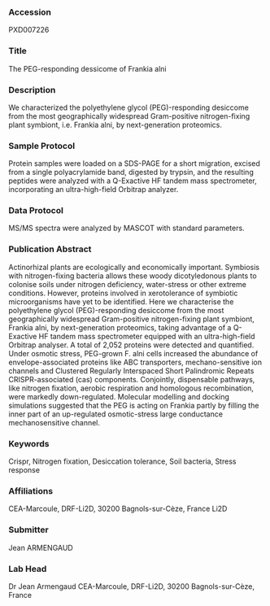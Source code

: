 ### Accession
PXD007226

### Title
The PEG-responding dessicome of Frankia alni

### Description
We characterized the polyethylene glycol (PEG)-responding desiccome from the most geographically widespread Gram-positive nitrogen-fixing plant symbiont, i.e. Frankia alni, by next-generation proteomics.

### Sample Protocol
Protein samples were loaded on a SDS-PAGE for a short migration, excised from a single polyacrylamide band, digested by trypsin, and the resulting peptides were analyzed with a Q-Exactive HF tandem mass spectrometer, incorporating an ultra-high-field Orbitrap analyzer.

### Data Protocol
MS/MS spectra were analyzed by MASCOT with standard parameters.

### Publication Abstract
Actinorhizal plants are ecologically and economically important. Symbiosis with nitrogen-fixing bacteria allows these woody dicotyledonous plants to colonise soils under nitrogen deficiency, water-stress or other extreme conditions. However, proteins involved in xerotolerance of symbiotic microorganisms have yet to be identified. Here we characterise the polyethylene glycol (PEG)-responding desiccome from the most geographically widespread Gram-positive nitrogen-fixing plant symbiont, Frankia alni, by next-generation proteomics, taking advantage of a Q-Exactive HF tandem mass spectrometer equipped with an ultra-high-field Orbitrap analyser. A total of 2,052 proteins were detected and quantified. Under osmotic stress, PEG-grown F. alni cells increased the abundance of envelope-associated proteins like ABC transporters, mechano-sensitive ion channels and Clustered Regularly Interspaced Short Palindromic Repeats CRISPR-associated (cas) components. Conjointly, dispensable pathways, like nitrogen fixation, aerobic respiration and homologous recombination, were markedly down-regulated. Molecular modelling and docking simulations suggested that the PEG is acting on Frankia partly by filling the inner part of an up-regulated osmotic-stress large conductance mechanosensitive channel.

### Keywords
Crispr, Nitrogen fixation, Desiccation tolerance, Soil bacteria, Stress response

### Affiliations
CEA-Marcoule, DRF-Li2D, 30200 Bagnols-sur-Cèze, France
Li2D

### Submitter
Jean ARMENGAUD

### Lab Head
Dr Jean Armengaud
CEA-Marcoule, DRF-Li2D, 30200 Bagnols-sur-Cèze, France


